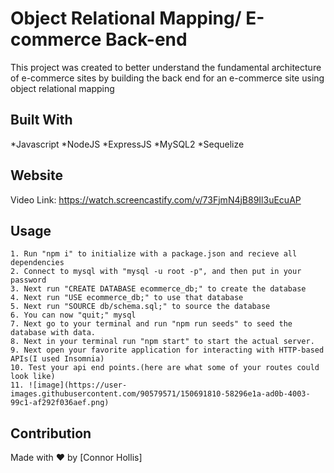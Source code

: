 # Object Relational Mapping/ E-commerce Back-end
This project was created to better understand the fundamental architecture of e-commerce sites by building the back end for an e-commerce site using object relational mapping

## Built With
*Javascript
*NodeJS
*ExpressJS
*MySQL2
*Sequelize

## Website
Video Link: https://watch.screencastify.com/v/73FjmN4jB89Il3uEcuAP

## Usage
```
1. Run "npm i" to initialize with a package.json and recieve all dependencies
2. Connect to mysql with "mysql -u root -p", and then put in your password
3. Next run "CREATE DATABASE ecommerce_db;" to create the database
4. Next run "USE ecommerce_db;" to use that database
5. Next run "SOURCE db/schema.sql;" to source the database
6. You can now "quit;" mysql
7. Next go to your terminal and run "npm run seeds" to seed the database with data.
8. Next in your terminal run "npm start" to start the actual server.
9. Next open your favorite application for interacting with HTTP-based APIs(I used Insomnia)
10. Test your api end points.(here are what some of your routes could look like)
11. ![image](https://user-images.githubusercontent.com/90579571/150691810-58296e1a-ad0b-4003-99c1-af292f036aef.png)
```


## Contribution
Made with ❤️ by [Connor Hollis]

